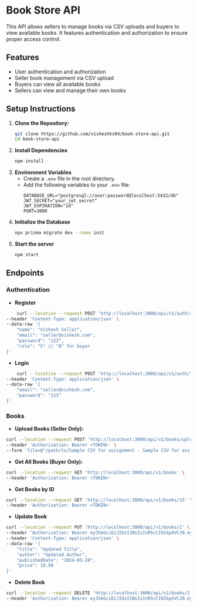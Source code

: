 # Book Store API

This API allows sellers to manage books via CSV uploads and buyers to view available books. It features authentication and authorization to ensure proper access control.

## Features

- User authentication and authorization
- Seller book management via CSV upload
- Buyers can view all available books
- Sellers can view and manage their own books

## Setup Instructions

1. **Clone the Repository:**
   ```sh
   git clone https://github.com/visheshks04/book-store-api.git
   cd book-store-api
   
2. **Install Dependencies**
    ```sh
    npm install
    
3. **Environment Variables**
    - Create a `.env` file in the root directory.
    - Add the following variables to your `.env` file:
        ```env
        DATABASE_URL="postgresql://user:password@localhost:5432/db"
        JWT_SECRET="your_jwt_secret"
        JWT_EXPIRATION="1d"
        PORT=3000
        
4. **Initialize the Database**
    ```sh
    npx prisma migrate dev --name init

5. **Start the server**
    ```sh
    npm start

## Endpoints
### Authentication

- **Register**
```sh
    curl --location --request POST 'http://localhost:3000/api/v1/auth/register' \
--header 'Content-Type: application/json' \
--data-raw '{
    "name": "Vishesh Seller",
    "email": "seller@vishesh.com",
    "password": "123",
    "role": "S" // "B" for buyer
}'
```


- **Login**
```sh
    curl --location --request POST 'http://localhost:3000/api/v1/auth/login' \
--header 'Content-Type: application/json' \
--data-raw '{
    "email": "seller@vishesh.com",
    "password": "123"
}'
```

### Books
- **Upload Books (Seller Only):**
```sh
curl --location --request POST 'http://localhost:3000/api/v1/books/upload' \
--header 'Authorization: Bearer <TOKEN>' \
--form 'file=@"/path/to/Sample CSV for assignment - Sample CSV for assignment - Sheet1 (1).csv.csv"'
```

- **Get All Books (Buyer Only):**
```sh
curl --location --request GET 'http://localhost:3000/api/v1/books' \
--header 'Authorization: Bearer <TOKEN>'
```
- **Get Books by ID**
```sh
curl --location --request GET 'http://localhost:3000/api/v1/books/15' \
--header 'Authorization: Bearer <TOKEN>'
```

- **Update Book**
```sh
curl --location --request PUT 'http://localhost:3000/api/v1/books/1' \
--header 'Authorization: Bearer eyJhbGciOiJIUzI1NiIsInR5cCI6IkpXVCJ9.eyJpZCI6Mywicm9sZSI6IlMiLCJpYXQiOjE3MTY5NzI1OTYsImV4cCI6MTcxNjk3NjE5Nn0.Di-vp54EVBmqOVkm2zAIjnVELKD8pDIRIcFWSzeHUCY' \
--header 'Content-Type: application/json' \
--data-raw '{
    "title": "Updated Title",
    "author": "Updated Author",
    "publishedDate": "2024-05-28",
    "price": 19.99
}'
```

- **Delete Book**
```sh
curl --location --request DELETE 'http://localhost:3000/api/v1/books/2' \
--header 'Authorization: Bearer eyJhbGciOiJIUzI1NiIsInR5cCI6IkpXVCJ9.eyJpZCI6Mywicm9sZSI6IlMiLCJpYXQiOjE3MTY5NzI1OTYsImV4cCI6MTcxNjk3NjE5Nn0.Di-vp54EVBmqOVkm2zAIjnVELKD8pDIRIcFWSzeHUCY'
```

